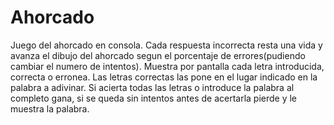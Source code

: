# Ahorcado
Juego del ahorcado en consola.
Cada respuesta incorrecta resta una vida y avanza el dibujo del ahorcado segun el porcentaje de errores(pudiendo cambiar el numero de intentos).
Muestra por pantalla cada letra introducida, correcta o erronea. Las letras correctas las pone en el lugar indicado en la palabra a adivinar.
Si acierta todas las letras o introduce la palabra al completo gana, si se queda sin intentos antes de acertarla pierde y le muestra la palabra.
